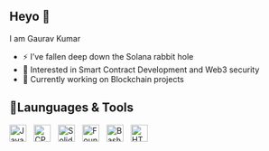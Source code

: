 <h2>Heyo 👋</h2>

I am Gaurav Kumar

- ⚡ I’ve fallen deep down the Solana rabbit hole
- 👀 Interested in Smart Contract Development and Web3 security
- 🌱 Currently working on Blockchain projects
  
<h2>🔨Launguages & Tools </h2> 
<img align="left" alt="Java" width="30px" style="padding-right:10px;" src="https://cdn.jsdelivr.net/gh/devicons/devicon/icons/java/java-original.svg"/>
<img align="left" alt="CPP" width="30px" style="padding-right:10px;" src="https://cdn.jsdelivr.net/gh/devicons/devicon@latest/icons/cplusplus/cplusplus-original.svg" />
<img align="left" alt="Solidity" width="30px" style="padding-right:10px;" src="https://cdn.jsdelivr.net/gh/devicons/devicon@latest/icons/solidity/solidity-plain.svg" />
<img align="left" alt="Foundry" width="30px" style="padding-right:10px;" src="https://github.com/user-attachments/assets/aaf699b4-57e4-4f0c-8093-12c5469029e6" />
<img align="left" alt="Bash" width="30px" style="padding-right:10px;" src="https://cdn.jsdelivr.net/gh/devicons/devicon@latest/icons/bash/bash-original.svg" />
<img align="left" alt="HTML" width="30px" style="padding-right:10px;" src="https://cdn.jsdelivr.net/gh/devicons/devicon/icons/html5/html5-plain.svg" />

<!--
**Gvkr93/Gvkr93** is a ✨ _special_ ✨ repository because its `README.md` (this file) appears on your GitHub profile.

Here are some ideas to get you started:
![Uploading gYv6f901.svg…]()

- 🔭 I’m currently working on ...
- 🌱 I’m currently learning ...
- 👯 I’m looking to collaborate on ...
- 🤔 I’m looking for help with ...
- 💬 Ask me about ...
- 📫 How to reach me: ...
- 😄 Pronouns: ...
- ⚡ Fun fact: ...
-->
